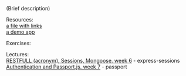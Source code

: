 (Brief description)

Resources:  
	[a file with links](https://docs.google.com/document/d/1AQxpR09cTAmpWB2lAzT2_-pwSMmDZhYlwwFVmZnTxfk/edit)  
	[a demo app](https://drive.google.com/drive/u/0/folders/0BwUuQZA1mzK5RzVoc2tWSkxpMFU)  	

Exercises:

Lectures:  
	[RESTFULL (acronym), Sessions, Mongoose.  week 6](https://docs.google.com/presentation/d/1ORzi8DzN0Ez0jRewhGgjtPZFHSSLa3nq17jvi-kJSzw)  - express-sessions  
	[Authentication and Passport.js.  week 7](https://drive.google.com/open?id=1Fh6R1ZSOrHsoY2JuGw3egJdZigh5-q2JrGQokoqJQwo)  - passport

